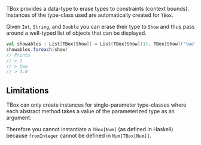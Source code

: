TBox provides a data-type to erase types to constraints (context bounds). 
Instances of the type-class used are automatically created for `TBox`.

Given `Int`, `String`, and `Double` you can erase their type to `Show` and 
thus pass around a well-typed list of objects that can be displayed.
```scala
val showables : List[TBox[Show]] = List(TBox[Show](1), TBox[Show]("two"), TBox[Show](3.0))
showables.foreach(show)
// Prints
// > 1
// > two
// > 3.0
```

## Limitations
TBox can only create instances for single-parameter type-classes where each 
abstract method takes a value of the parameterized type as an argument.

Therefore you cannot instantiate a `TBox[Num]` (as defined in Haskell) because `fromInteger` 
cannot be defined in `Num[TBox[Num]]`.
